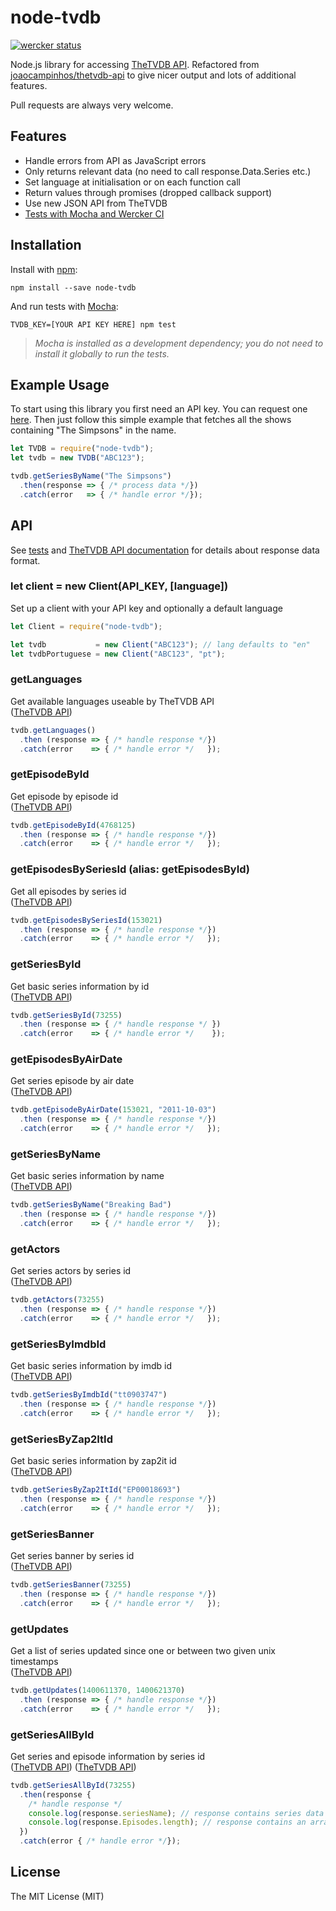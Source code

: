 # node-tvdb

[![wercker status](https://app.wercker.com/status/19dcad373ede868e37754a0367d68382/s/master "wercker status")](https://app.wercker.com/project/bykey/19dcad373ede868e37754a0367d68382)

Node.js library for accessing [TheTVDB API](https://api.thetvdb.com/swagger/). Refactored from [joaocampinhos/thetvdb-api](https://github.com/joaocampinhos/thetvdb-api) to give nicer output and lots of additional features.

Pull requests are always very welcome.

## Features

- Handle errors from API as JavaScript errors
- Only returns relevant data (no need to call response.Data.Series etc.)
- Set language at initialisation or on each function call
- Return values through promises (dropped callback support)
- Use new JSON API from TheTVDB
- [Tests with Mocha and Wercker CI](https://app.wercker.com/#applications/53f155d02094f9781d058f98)

## Installation

Install with [npm](https://npmjs.org/):

``` shell
npm install --save node-tvdb
```

And run tests with [Mocha](https://mochajs.org):

``` shell
TVDB_KEY=[YOUR API KEY HERE] npm test
```

> _Mocha is installed as a development dependency; you do not need to install it globally to run the tests._

## Example Usage

To start using this library you first need an API key. You can request one [here](http://thetvdb.com/?tab=apiregister). Then just follow this simple example that fetches all the shows containing "The Simpsons" in the name.

``` javascript
let TVDB = require("node-tvdb");
let tvdb = new TVDB("ABC123");

tvdb.getSeriesByName("The Simpsons")
  .then(response => { /* process data */})
  .catch(error   => { /* handle error */});
```

## API

See [tests](test) and [TheTVDB API documentation](https://api.thetvdb.com/swagger/) for details about response data format.

### let client = new Client(API_KEY, [language])

Set up a client with your API key and optionally a default language

``` javascript
let Client = require("node-tvdb");

let tvdb           = new Client("ABC123"); // lang defaults to "en"
let tvdbPortuguese = new Client("ABC123", "pt");
```

<!--- Function documentation -->
### getLanguages

Get available languages useable by TheTVDB API  
([TheTVDB API](https://api.thetvdb.com/swagger#!/Languages/get_languages))

``` javascript
tvdb.getLanguages()
  .then (response => { /* handle response */})
  .catch(error    => { /* handle error */   });
```


### getEpisodeById

Get episode by episode id  
([TheTVDB API](https://api.thetvdb.com/swagger#!/Episodes/get_episodes_id))

``` javascript
tvdb.getEpisodeById(4768125)
  .then (response => { /* handle response */})
  .catch(error    => { /* handle error */   });
```


### getEpisodesBySeriesId (alias: getEpisodesById)

Get all episodes by series id  
([TheTVDB API](https://api.thetvdb.com/swagger#!/Series/get_series_id_episodes))

``` javascript
tvdb.getEpisodesBySeriesId(153021)
  .then (response => { /* handle response */})
  .catch(error    => { /* handle error */   });
```


### getSeriesById

Get basic series information by id  
([TheTVDB API](https://api.thetvdb.com/swagger#!/Series/get_series_id))

``` javascript
tvdb.getSeriesById(73255)
  .then (response => { /* handle response */ })
  .catch(error    => { /* handle error */    });
  ```


### getEpisodesByAirDate

Get series episode by air date  
([TheTVDB API](https://api.thetvdb.com/swagger#!/Series/get_series_id_episodes_query))

``` javascript
tvdb.getEpisodeByAirDate(153021, "2011-10-03")
  .then (response => { /* handle response */})
  .catch(error    => { /* handle error */   });
```


### getSeriesByName

Get basic series information by name  
([TheTVDB API](https://api.thetvdb.com/swagger#!/Search/get_search_series))

``` javascript
tvdb.getSeriesByName("Breaking Bad")
  .then (response => { /* handle response */})
  .catch(error    => { /* handle error */   });
```


### getActors

Get series actors by series id  
([TheTVDB API](https://api.thetvdb.com/swagger#!/Series/get_series_id_actors))

``` javascript
tvdb.getActors(73255)
  .then (response => { /* handle response */})
  .catch(error    => { /* handle error */   });
```


### getSeriesByImdbId

Get basic series information by imdb id  
([TheTVDB API](https://api.thetvdb.com/swagger#!/Search/get_search_series))

``` javascript
tvdb.getSeriesByImdbId("tt0903747")
  .then (response => { /* handle response */})
  .catch(error    => { /* handle error */   });
```


### getSeriesByZap2ItId

Get basic series information by zap2it id  
([TheTVDB API](https://api.thetvdb.com/swagger#!/Search/get_search_series))

``` javascript
tvdb.getSeriesByZap2ItId("EP00018693")
  .then (response => { /* handle response */})
  .catch(error    => { /* handle error */   });
```


### getSeriesBanner

Get series banner by series id  
([TheTVDB API](https://api.thetvdb.com/swagger#!/Series/get_series_id_filter))

``` javascript
tvdb.getSeriesBanner(73255)
  .then (response => { /* handle response */})
  .catch(error    => { /* handle error */   });
```


### getUpdates

Get a list of series updated since one or between two given unix timestamps  
([TheTVDB API](https://api.thetvdb.com/swagger#!/Updates/get_updated_query))

``` javascript
tvdb.getUpdates(1400611370, 1400621370)
  .then (response => { /* handle response */})
  .catch(error    => { /* handle error */   });
```


### getSeriesAllById

Get series and episode information by series id  
([TheTVDB API](https://api.thetvdb.com/swagger#!/Series/get_series_id))
([TheTVDB API](https://api.thetvdb.com/swagger#!/Series/get_series_id_episodes))

``` javascript
tvdb.getSeriesAllById(73255)
  .then(response {
    /* handle response */
    console.log(response.seriesName); // response contains series data
    console.log(response.Episodes.length); // response contains an array of episodes
  })
  .catch(error { /* handle error */});
```
<!--- Function documentation -->

## License

The MIT License (MIT)
